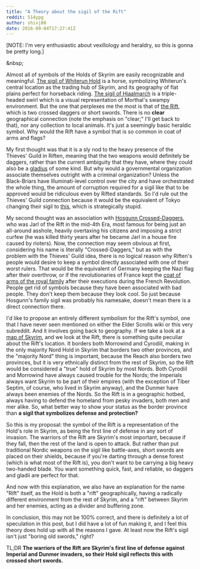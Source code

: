 ```yaml
---
title: "A Theory about the sigil of the Rift"
reddit: 514ypg
author: shivj80
date: 2016-09-04T17:27:41Z
---
```


[NOTE: I'm very enthusiastic about vexillology and heraldry, so this is gonna be pretty long.]

&amp;nbsp;

Almost all of symbols of the Holds of Skyrim are easily recognizable and meaningful. [The sigil of Whiterun Hold](http://images.uesp.net/c/cd/SR-symbol-Whiterun.png) is a horse, symbolizing Whiterun's central location as the trading hub of Skyrim, and its geography of flat plains perfect for horseback riding. [The sigil of Hjaalmarch](https://s-media-cache-ak0.pinimg.com/736x/b5/2b/0d/b52b0dc9de24f1dc3c7c466690dbc156.jpg) is a triple-headed swirl which is a visual representation of Morthal's swampy environment. But the one that perplexes me the most is that of [the Rift](http://images.uesp.net/a/a6/SR-symbol-Riften.png), which is two crossed daggers or short swords. There is no **clear** geographical connection (note the emphasis on "clear;" I'll get back to that), nor any collection to local animals. It's just a seemingly basic heraldic symbol. Why would the Rift have a symbol that is so common in coat of arms and flags?

My first thought was that it is a sly nod to the heavy presence of the Thieves' Guild in Riften, meaning that the two weapons would definitely be daggers, rather than the current ambiguity that they have, where they could also be a [gladius](http://www.calimacil.com/media/catalog/product/cache/7/image/800x/b375b677fc5d771d26d7159015cbce5b/g/l/gladius_2_antique_larp_sword_calimacil_gl28fn_full_1.png) of some kind. But why would a governmental organization associate themselves outright with a criminal organization? Unless the Black-Briars have Illuminati-level control over the city and have orchestrated the whole thing, the amount of corruption required for a sigil like that to be approved would be ridiculous even by Rifted standards. So I'd rule out the Thieves' Guild connection because it would be the equivalent of Tokyo changing their sigil to [this,](https://en.wikipedia.org/wiki/Yamaguchi-gumi#/media/File:Yamabishi.svg) which is strategically stupid.

My second thought was an association with [Hosgunn Crossed-Daggers](http://elderscrolls.wikia.com/wiki/Hosgunn_Crossed-Daggers), who was Jarl of the Rift in the mid-4th Era, most famous for being just an all-around asshole, heavily overtaxing his citizens and imposing a strict curfew (he was killed thirty years after he became Jarl in a house fire caused by rioters). Now, the connection may seem obvious at first, considering his name is literally "Crossed-Daggers," but as with the problem with the Thieves' Guild idea, there is no logical reason why Riften's people would desire to keep a symbol directly associated with one of their worst rulers. That would be the equivalent of Germany keeping the Nazi flag after their overthrow, or if the revolutionaries of France kept the [coat of arms of the royal family](https://en.wikipedia.org/wiki/National_emblem_of_France#/media/File:Grand_Royal_Coat_of_Arms_of_France_%26_Navarre.svg) after their executions during the French Revolution. People get rid of symbols because they have been associated with bad people. They don't keep them because they look cool. So just because Hosgunn's family sigil was probably his namesake, doesn't mean there is a direct connection there. 

I'd like to propose an entirely different symbolism for the Rift's symbol, one that I have never seen mentioned on either the Elder Scrolls wiki or this very subreddit. And it involves going back to geography. If we take a look at a [map of Skyrim](http://majamaki.com/wp-content/uploads/2011/12/skyrim-map-by-mottis86-lg.jpg), and we look at the Rift, there is something quite peculiar about the Rift's location. It borders both Morrowind and Cyrodiil, making in the only majority Nord Hold in Skyrim that borders two other provinces, and the "majority Nord" thing is important, because the Reach also borders two provinces, but it is very ethnically distinct from the rest of Skyrim, so the Rift would be considered a "true" hold of Skyrim by most Nords. Both Cyrodiil and Morrowind have always caused trouble for the Nords; the Imperials always want Skyrim to be part of their empires (with the exception of Tiber Septim, of course, who lived in Skyrim anyway), and the Dunmer have always been enemies of the Nords. So the Rift is in a geographic hotbed, always having to defend the homeland from pesky invaders, both men and mer alike. So, what better way to show your status as the border province than **a sigil that symbolizes defense and protection?**

So this is my proposal: the symbol of the Rift is a representation of the Hold's role in Skyrim, as being the first line of defense in any sort of invasion. The warriors of the Rift are Skyrim's most important, because if they fall, then the rest of the land is open to attack. But rather than put traditional Nordic weapons on the sigil like battle-axes, short swords are placed on their shields, because if you're darting through a dense forest (which is what most of the Rift is), you don't want to be carrying a big heavy two-handed blade. You want something quick, fast, and reliable, so daggers and gladii are perfect for that. 

And now with this explanation, we also have an explanation for the name "Rift" itself, as the Hold is both a "rift" geographically, having a radically different environment from the rest of Skyrim, and a "rift" between Skyrim and her enemies, acting as a divider and buffering zone. 

In conclusion, this may not be 100% correct, and there is definitely a lot of speculation in this post, but I did have a lot of fun making it, and I feel this theory does hold up with all the reasons I gave. At least now the Rift's sigil isn't just "boring old swords," right?

TL;DR **The warriors of the Rift are Skyrim's first line of defense against Imperial and Dunmer invaders, so their Hold sigil reflects this with crossed short swords.**
